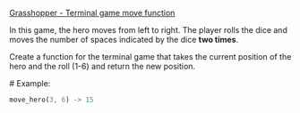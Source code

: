 [Grasshopper - Terminal game move function](https://www.codewars.com/kata/563a631f7cbbc236cf0000c2)

In this game, the hero moves from left to right. The player rolls the dice and moves the number of spaces indicated by the dice **two times**.

Create a function for the terminal game that takes the current position of the hero and the roll (1-6) and return the new position.

\# Example:

```rust
move_hero(3, 6) -> 15
```


